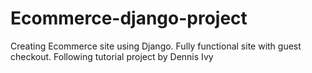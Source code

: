 # Ecommerce-django-project
Creating Ecommerce site using Django. Fully functional site with guest checkout. Following tutorial project by Dennis Ivy
